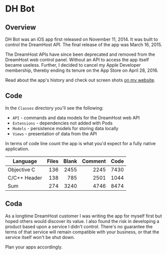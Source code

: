 # DH Bot
## Overview
DH Bot was an iOS app first released on November 11, 2014. It was built to control the DreamHost API. The final release of the app was March 16, 2015. 

The DreamHost APIs have since been deprecated and removed from the DreamHost web control panel. Without an API to access the app itself became useless. Further, I decided to cancel my Apple Developer membership, thereby ending its tenure on the App Store on April 28, 2016.

Read about the app's history and check out screen shots [on my website](https://matt.unsaturated.com/dhbot).

## Code
In the `Classes` directory you'll see the following:

 - `API` - commands and data models for the DreamHost web API
 - `Extensions` - dependencies not added with Pods
 - `Models` - persistence models for storing data locally
 - `Views` - presentation of data from the API

In terms of code line count the app is what you'd expect for a fully native application. 

| Language     | Files | Blank | Comment | Code |
|--------------|------:|------:|--------:|-----:|
| Objective C  |   136 |  2455 |    2245 | 7430 |
| C/C++ Header |   138 |   785 |    2501 | 1044 |
| Sum          |   274 |  3240 |    4746 | 8474 |

## Coda
As a longtime DreamHost customer I was writing the app for myself first but hoped others would discover its value. I also found the risk in developing a product based upon a service I didn't control. There's no guarantee the terms of that service will remain compatible with your business, or that the service itself won't be shut down. 

Plan your apps accordingly.